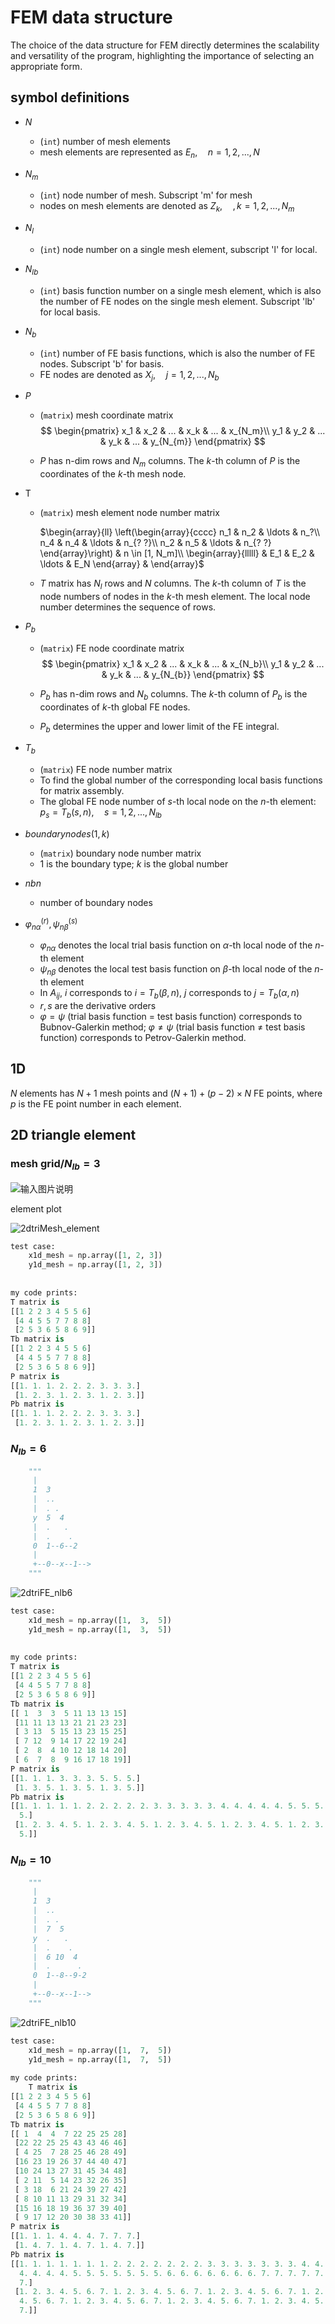 # FEM data structure

The choice of the data structure for FEM directly determines the scalability and versatility of the program, highlighting the importance of selecting an appropriate form.

## symbol definitions

* $N$ 

  * (`int`) number of mesh elements
  * mesh elements are represented as $E_n,\quad n=1,2,...,N$

* $N_m$

  * (`int`) node number of mesh. Subscript 'm' for mesh
  * nodes on mesh elements are denoted as $Z_k, \quad, k=1,2,...,N_m$ 

* $N_l$

  * (`int`) node number on a single mesh element, subscript 'l' for local.

* $N_{lb}$

  * (`int`) basis function number on a single mesh element, which is also the number of FE nodes on the single mesh element. Subscript 'lb' for local basis.

* $N_b$

  * (`int`) number of FE basis functions, which is also the number of FE nodes. Subscript 'b' for basis.
  * FE nodes are denoted as $X_j, \quad j=1,2,...,N_b$

* $P$ 

  * (`matrix`) mesh coordinate matrix
    $$
    \begin{pmatrix}
    x_1  & x_2 & ... & x_k & ... & x_{N_m}\\
    y_1  & y_2 & ... & y_k & ... & y_{N_{m}}
    \end{pmatrix}
    $$

  * $P$ has n-dim rows and $N_m$ columns. The $k$-th column of $P$ is the coordinates of the $k$-th mesh node.

* T

  * (`matrix`) mesh element node number matrix

    $\begin{array}{ll}  \left(\begin{array}{cccc}    n_1 & n_2 & \ldots & n_?\\   n_4 & n_4 & \ldots & n_{? ?}\\    n_2 & n_5 & \ldots & n_{? ?}  \end{array}\right) & n \in [1, N_m]\\  \begin{array}{lllll}    & E_1 & E_2 & \ldots  & E_N  \end{array} & \end{array}$

  * $T$ matrix has $N_l$ rows and $N$ columns. The $k$-th column of $T$ is the node numbers of nodes in the $k$-th mesh element. The local node number determines the sequence of rows.

* $P_b$

  * (`matrix`) FE node coordinate matrix
    $$
    \begin{pmatrix}
    x_1  & x_2 & ... & x_k & ... & x_{N_b}\\
    y_1  & y_2 & ... & y_k & ... & y_{N_{b}}
    \end{pmatrix}
    $$

  * $P_b$ has n-dim rows and $N_b$ columns. The $k$-th column of $P_b$ is the coordinates of $k$-th global FE nodes.

  * $P_b$ determines the upper and lower limit of the FE integral.

* $T_b$ 

  * (`matrix`) FE node number matrix
  * To find the global number of the corresponding local basis functions for matrix assembly.
  * The global FE node number  of $s$-th local node on the $n$-th element: $p_s=T_b (s,n),\quad s=1,2,...,N_{lb}$

* $boundarynodes(1,k)$

  * (`matrix`) boundary node number matrix
  * 1 is the boundary type; $k$ is the global number

* $nbn$

  * number of boundary nodes

* $\varphi_{n\alpha}^{(r)}, \psi_{n\beta}^{(s)}$

  * $\varphi_{n\alpha}$ denotes the local trial basis function on $\alpha$-th local node of the $n$-th element
  * $\psi_{n\beta}$ denotes the local test basis function on $\beta$-th local node of the $n$-th element
  * In $A_{ij}$, $i$ corresponds to $i=T_b(\beta,n)$, $j$ corresponds to $j=T_b(\alpha, n)$
  * $r, s$ are the derivative orders
  * $\varphi=\psi$ (trial basis function $=$ test basis function) corresponds to Bubnov-Galerkin method; $\varphi \neq \psi$ (trial basis function $\neq$ test basis function) corresponds to Petrov-Galerkin method.



## 1D

$N$ elements has $N+1$ mesh points and $(N+1)+(p-2)\times N$ FE points, where $p$ is the FE point number in each element.



## 2D triangle element



### mesh grid/$N_{lb}=3$

![输入图片说明](./imgs/2024-数据结构_HeXiaoming/Ip7HSQtpvmJO6Kkw.png)





element plot

![2dtriMesh_element](figs/2dtriMesh_element.svg)



```python
test case:
    x1d_mesh = np.array([1, 2, 3])
    y1d_mesh = np.array([1, 2, 3])
    
    
my code prints:
T matrix is
[[1 2 2 3 4 5 5 6]
 [4 4 5 5 7 7 8 8]
 [2 5 3 6 5 8 6 9]]
Tb matrix is
[[1 2 2 3 4 5 5 6]
 [4 4 5 5 7 7 8 8]
 [2 5 3 6 5 8 6 9]]
P matrix is
[[1. 1. 1. 2. 2. 2. 3. 3. 3.]
 [1. 2. 3. 1. 2. 3. 1. 2. 3.]]
Pb matrix is
[[1. 1. 1. 2. 2. 2. 3. 3. 3.]
 [1. 2. 3. 1. 2. 3. 1. 2. 3.]]
```





### $N_{lb}=6$

```python
    """
     |
     1  3
     |  ..
     |  . .
     y  5  4
     |  .   .
     |  .    .
     0  1--6--2
     |
     +--0--x--1-->
    """
```



![2dtriFE_nlb6](figs/2dtriFE_nlb6.svg)



```python
test case:
    x1d_mesh = np.array([1,  3,  5])
    y1d_mesh = np.array([1,  3,  5])
    
    
my code prints:
T matrix is
[[1 2 2 3 4 5 5 6]
 [4 4 5 5 7 7 8 8]
 [2 5 3 6 5 8 6 9]]
Tb matrix is
[[ 1  3  3  5 11 13 13 15]
 [11 11 13 13 21 21 23 23]
 [ 3 13  5 15 13 23 15 25]
 [ 7 12  9 14 17 22 19 24]
 [ 2  8  4 10 12 18 14 20]
 [ 6  7  8  9 16 17 18 19]]
P matrix is
[[1. 1. 1. 3. 3. 3. 5. 5. 5.]
 [1. 3. 5. 1. 3. 5. 1. 3. 5.]]
Pb matrix is
[[1. 1. 1. 1. 1. 2. 2. 2. 2. 2. 3. 3. 3. 3. 3. 4. 4. 4. 4. 4. 5. 5. 5. 5.
  5.]
 [1. 2. 3. 4. 5. 1. 2. 3. 4. 5. 1. 2. 3. 4. 5. 1. 2. 3. 4. 5. 1. 2. 3. 4.
  5.]]
```







### $N_{lb}=10$



```python
    """
     |
     1  3
     |  ..
     |  . .
     |  7  5
     y  .   .
     |  .    .
     |  6 10  4
     |  .      .
     0  1--8--9-2
     |
     +--0--x--1-->
    """
```



![2dtriFE_nlb10](figs/2dtriFE_nlb10.svg)



```python
test case:
    x1d_mesh = np.array([1,  7,  5])
    y1d_mesh = np.array([1,  7,  5])
    
my code prints:
    T matrix is
[[1 2 2 3 4 5 5 6]
 [4 4 5 5 7 7 8 8]
 [2 5 3 6 5 8 6 9]]
Tb matrix is
[[ 1  4  4  7 22 25 25 28]
 [22 22 25 25 43 43 46 46]
 [ 4 25  7 28 25 46 28 49]
 [16 23 19 26 37 44 40 47]
 [10 24 13 27 31 45 34 48]
 [ 2 11  5 14 23 32 26 35]
 [ 3 18  6 21 24 39 27 42]
 [ 8 10 11 13 29 31 32 34]
 [15 16 18 19 36 37 39 40]
 [ 9 17 12 20 30 38 33 41]]
P matrix is
[[1. 1. 1. 4. 4. 4. 7. 7. 7.]
 [1. 4. 7. 1. 4. 7. 1. 4. 7.]]
Pb matrix is
[[1. 1. 1. 1. 1. 1. 1. 2. 2. 2. 2. 2. 2. 2. 3. 3. 3. 3. 3. 3. 3. 4. 4. 4.
  4. 4. 4. 4. 5. 5. 5. 5. 5. 5. 5. 6. 6. 6. 6. 6. 6. 6. 7. 7. 7. 7. 7. 7.
  7.]
 [1. 2. 3. 4. 5. 6. 7. 1. 2. 3. 4. 5. 6. 7. 1. 2. 3. 4. 5. 6. 7. 1. 2. 3.
  4. 5. 6. 7. 1. 2. 3. 4. 5. 6. 7. 1. 2. 3. 4. 5. 6. 7. 1. 2. 3. 4. 5. 6.
  7.]]
```








<!--stackedit_data:
eyJoaXN0b3J5IjpbNjM4MTgxMzc2LC0xNTkwOTMyOTZdfQ==
-->
